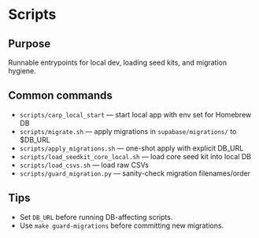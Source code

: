 # Scripts

## Purpose
Runnable entrypoints for local dev, loading seed kits, and migration hygiene.

## Common commands
- `scripts/carp_local_start` — start local app with env set for Homebrew DB
- `scripts/migrate.sh` — apply migrations in `supabase/migrations/` to $DB_URL
- `scripts/apply_migrations.sh` — one-shot apply with explicit DB_URL
- `scripts/load_seedkit_core_local.sh` — load core seed kit into local DB
- `scripts/load_csvs.sh` — load raw CSVs
- `scripts/guard_migration.py` — sanity-check migration filenames/order

## Tips
- Set `DB_URL` before running DB-affecting scripts.
- Use `make guard-migrations` before committing new migrations.

